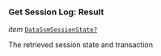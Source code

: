 

### Get Session Log: Result  
  
<article>

*item* [`DataSsmSessionState?`](#datassmsessionstate) 

The retrieved session state and transaction

</article>

